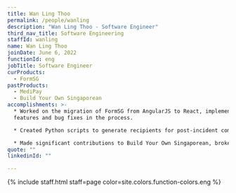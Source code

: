 ```yaml
---
title: Wan Ling Thoo
permalink: /people/wanling
description: "Wan Ling Thoo - Software Engineer"
third_nav_title: Software Engineering
staffId: wanling
name: Wan Ling Thoo
joinDate: June 6, 2022
functionId: eng
jobTitle: Software Engineer
curProducts:
  - FormSG
pastProducts:
  - MediPay
  - Build Your Own Singaporean
accomplishments: >-
  * Worked on the migration of FormSG from AngularJS to React, implemented key
  features and bug fixes in the process.

  * Created Python scripts to generate recipients for post-incident communication, improving team efficiency and reducing time taken to get in touch with affected users.

  * Made significant contributions to Build Your Own Singaporean, broke down engineering tasks, implemented the scenes and spots feature, and also explored new technologies for the database.
quote: ""
linkedinId: ""

---
```


{% include staff.html staff=page color=site.colors.function-colors.eng %}
